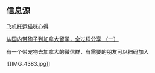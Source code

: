 
## 信息源

[飞机托运猫咪心得](https://www.xiaohongshu.com/explore/63c6a7d9000000001e03fb94)

[从国内带狗子到加拿大留学，全过程分享 （一）](http://xhslink.com/rOlDss)

有一个带宠物去加拿大的微信群，有需要的朋友可以扫码加入

![[IMG_4383.jpg]]